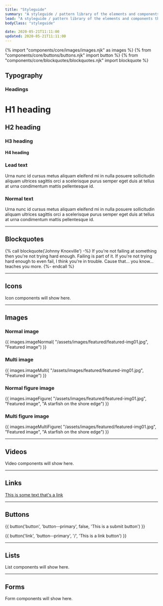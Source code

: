 ```yaml
---
title: "Styleguide"
summary: "A styleguide / pattern library of the elements and components that make up my website."
lead: "A styleguide / pattern library of the elements and components that make up my website."
bodyClass: "styleguide"

date: 2020-05-21T11:11:00
updated: 2020-05-21T11:11:00
---
```


{% import "components/core/images/images.njk" as images %}
{% from "components/core/buttons/buttons.njk" import button %}
{% from "components/core/blockquotes/blockquotes.njk" import blockquote %}

## Typography

### Headings

<h1>H1 heading</h1>
<h2>H2 heading</h2>
<h3>H3 heading</h3>
<h4>H4 heading</h4>

### Lead text

<p class="[ lead ]">Urna nunc id cursus metus aliquam eleifend mi in nulla posuere sollicitudin aliquam ultrices sagittis orci a scelerisque purus semper eget duis at tellus at urna condimentum mattis pellentesque id.</p>

### Normal text

Urna nunc id cursus metus aliquam eleifend mi in nulla posuere sollicitudin aliquam ultrices sagittis orci a scelerisque purus semper eget duis at tellus at urna condimentum mattis pellentesque id.

---

## Blockquotes

{% call blockquote('Johnny Knoxville') -%}
  If you're not failing at something then you're not trying hard enough. Failing is part of it. If you're not trying hard enough to even fail, I think you're in trouble. Cause that&hellip; you know&hellip; teaches you more.
{%- endcall %}

---

## Icons

Icon components will show here.

---

## Images

### Normal image

{{ images.imageNormal(
  "/assets/images/featured/featured-img01.jpg",
  "Featured image")
}}

### Multi image

{{ images.imageMulti(
  "/assets/images/featured/featured-img01.jpg",
  "Featured image")
}}

### Normal figure image

{{ images.imageFigure(
  "/assets/images/featured/featured-img01.jpg",
  "Featured image",
  "A starfish on the shore edge")
}}

### Multi figure image

{{ images.imageMultiFigure(
  "/assets/images/featured/featured-img01.jpg",
  "Featured image",
  "A starfish on the shore edge")
}}

---

## Videos

Video components will show here.

---

## Links

[This is some text that's a link](/)

---

## Buttons

{{ button('button', 'button--primary', false, 'This is a submit button') }}

{{ button('link', 'button--primary', '/', 'This is a link button') }}

---

## Lists

List components will show here.

---

## Forms

Form components will show here.

